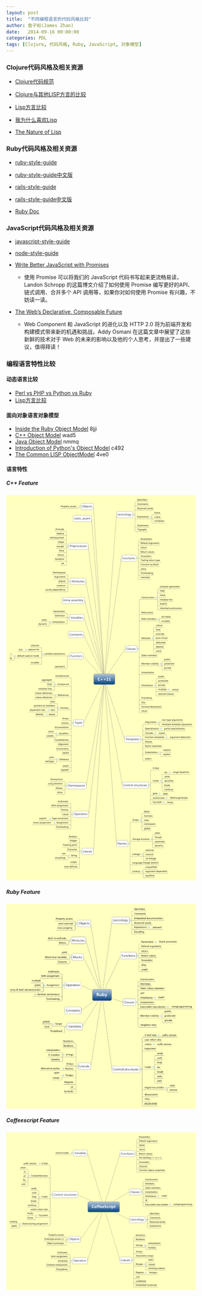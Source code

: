 ```yaml
---
layout: post
title:  "不同编程语言的代码风格比较"
author: 詹子知(James Zhan)
date:   2014-09-16 00:00:00
categories: PDL
tags: [Clojure, 代码风格, Ruby, JavaScript, 对象模型]
---
```


### Clojure代码风格及相关资源

* [Clojure代码规范](https://github.com/bbatsov/clojure-style-guide)

* [Clojure与其他LISP方言的比较](http://clojure.org/lisps)

* [Lisp方言比较](http://hyperpolyglot.org/lisp)

* [我为什么喜欢Lisp](http://pupeno.com/2011/08/16/why-i-love-lisp/)

* [The Nature of Lisp](http://www.defmacro.org/ramblings/lisp.html)

### Ruby代码风格及相关资源

* [ruby-style-guide](https://github.com/bbatsov/ruby-style-guide)

* [ruby-style-guide中文版](https://github.com/JuanitoFatas/ruby-style-guide/blob/master/README-zhCN.md)

* [rails-style-guide](https://github.com/bbatsov/rails-style-guide)

* [rails-style-guide中文版](https://github.com/JuanitoFatas/rails-style-guide/blob/master/README-zhCN.md)

* [Ruby Doc](http://ruby-doc.org/)

### JavaScript代码风格及相关资源

* [javascript-style-guide](https://github.com/airbnb/javascript)

* [node-style-guide](https://github.com/felixge/node-style-guide)

* [Write Better JavaScript with Promises](http://davidwalsh.name/write-javascript-promises)
    - 使用 Promise 可以将我们的 JavaScript 代码书写起来更流畅易读， Landon Schropp 的这篇博文介绍了如何使用 Promise 编写更好的API、链式调用、合并多个 API 调用等，如果你对如何使用 Promise 有兴趣，不妨读一读。
* [The Web’s Declarative, Composable Future](http://addyosmani.com/blog/the-webs-declarative-composable-future/)
    - Web Component 和 JavaScript 的进化以及 HTTP 2.0 将为前端开发和构建模式带来新的机遇和挑战，Addy Osmani 在这篇文章中展望了这些新鲜的技术对于 Web 的未来的影响以及他的个人思考，并提出了一些建议，值得拜读！

### 编程语言特性比较

#### 动态语言比较
* [Perl vs PHP vs Python vs Ruby](http://pan.baidu.com/s/1i3KH6lR)
* [Lisp方言比较](http://hyperpolyglot.org/lisp)

#### 面向对象语言对象模型
* [Inside the Ruby Object Model](http://pan.baidu.com/s/1COmIE)             8jji
* [C++ Object Model](http://pan.baidu.com/s/1o6AxTl4)                       wad5
* [Java Object Model](http://pan.baidu.com/s/1gdGbOrT)                      nmmq
* [Introduction of Python's Object Model](http://pan.baidu.com/s/1i3oTzCx)  c492
* [The Common LISP ObjectModel](http://pan.baidu.com/s/1o6K7qfo)            4ve0

#### 语言特性
##### C++ Feature
![C++语言特性](/assets/images/cpp_features.png)

##### Ruby Feature
![Ruby语言特性](/assets/images/ruby_features.png)

##### Coffeescript Feature
![Coffeescript语言特性](/assets/images/coffeescript_features.png)